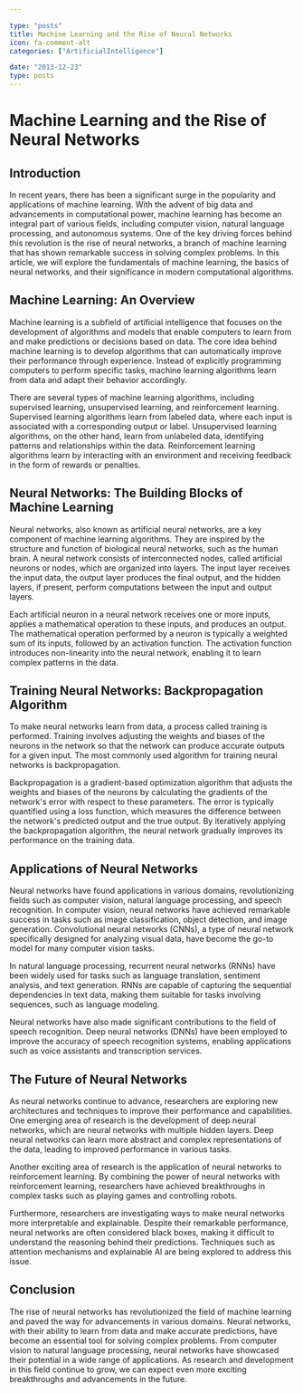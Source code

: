 ```yaml
---

type: "posts"
title: Machine Learning and the Rise of Neural Networks
icon: fa-comment-alt
categories: ["ArtificialIntelligence"]

date: "2013-12-23"
type: posts
---
```





# Machine Learning and the Rise of Neural Networks

## Introduction

In recent years, there has been a significant surge in the popularity and applications of machine learning. With the advent of big data and advancements in computational power, machine learning has become an integral part of various fields, including computer vision, natural language processing, and autonomous systems. One of the key driving forces behind this revolution is the rise of neural networks, a branch of machine learning that has shown remarkable success in solving complex problems. In this article, we will explore the fundamentals of machine learning, the basics of neural networks, and their significance in modern computational algorithms.

## Machine Learning: An Overview

Machine learning is a subfield of artificial intelligence that focuses on the development of algorithms and models that enable computers to learn from and make predictions or decisions based on data. The core idea behind machine learning is to develop algorithms that can automatically improve their performance through experience. Instead of explicitly programming computers to perform specific tasks, machine learning algorithms learn from data and adapt their behavior accordingly.

There are several types of machine learning algorithms, including supervised learning, unsupervised learning, and reinforcement learning. Supervised learning algorithms learn from labeled data, where each input is associated with a corresponding output or label. Unsupervised learning algorithms, on the other hand, learn from unlabeled data, identifying patterns and relationships within the data. Reinforcement learning algorithms learn by interacting with an environment and receiving feedback in the form of rewards or penalties.

## Neural Networks: The Building Blocks of Machine Learning

Neural networks, also known as artificial neural networks, are a key component of machine learning algorithms. They are inspired by the structure and function of biological neural networks, such as the human brain. A neural network consists of interconnected nodes, called artificial neurons or nodes, which are organized into layers. The input layer receives the input data, the output layer produces the final output, and the hidden layers, if present, perform computations between the input and output layers.

Each artificial neuron in a neural network receives one or more inputs, applies a mathematical operation to these inputs, and produces an output. The mathematical operation performed by a neuron is typically a weighted sum of its inputs, followed by an activation function. The activation function introduces non-linearity into the neural network, enabling it to learn complex patterns in the data.

## Training Neural Networks: Backpropagation Algorithm

To make neural networks learn from data, a process called training is performed. Training involves adjusting the weights and biases of the neurons in the network so that the network can produce accurate outputs for a given input. The most commonly used algorithm for training neural networks is backpropagation.

Backpropagation is a gradient-based optimization algorithm that adjusts the weights and biases of the neurons by calculating the gradients of the network's error with respect to these parameters. The error is typically quantified using a loss function, which measures the difference between the network's predicted output and the true output. By iteratively applying the backpropagation algorithm, the neural network gradually improves its performance on the training data.

## Applications of Neural Networks

Neural networks have found applications in various domains, revolutionizing fields such as computer vision, natural language processing, and speech recognition. In computer vision, neural networks have achieved remarkable success in tasks such as image classification, object detection, and image generation. Convolutional neural networks (CNNs), a type of neural network specifically designed for analyzing visual data, have become the go-to model for many computer vision tasks.

In natural language processing, recurrent neural networks (RNNs) have been widely used for tasks such as language translation, sentiment analysis, and text generation. RNNs are capable of capturing the sequential dependencies in text data, making them suitable for tasks involving sequences, such as language modeling.

Neural networks have also made significant contributions to the field of speech recognition. Deep neural networks (DNNs) have been employed to improve the accuracy of speech recognition systems, enabling applications such as voice assistants and transcription services.

## The Future of Neural Networks

As neural networks continue to advance, researchers are exploring new architectures and techniques to improve their performance and capabilities. One emerging area of research is the development of deep neural networks, which are neural networks with multiple hidden layers. Deep neural networks can learn more abstract and complex representations of the data, leading to improved performance in various tasks.

Another exciting area of research is the application of neural networks to reinforcement learning. By combining the power of neural networks with reinforcement learning, researchers have achieved breakthroughs in complex tasks such as playing games and controlling robots.

Furthermore, researchers are investigating ways to make neural networks more interpretable and explainable. Despite their remarkable performance, neural networks are often considered black boxes, making it difficult to understand the reasoning behind their predictions. Techniques such as attention mechanisms and explainable AI are being explored to address this issue.

## Conclusion

The rise of neural networks has revolutionized the field of machine learning and paved the way for advancements in various domains. Neural networks, with their ability to learn from data and make accurate predictions, have become an essential tool for solving complex problems. From computer vision to natural language processing, neural networks have showcased their potential in a wide range of applications. As research and development in this field continue to grow, we can expect even more exciting breakthroughs and advancements in the future.